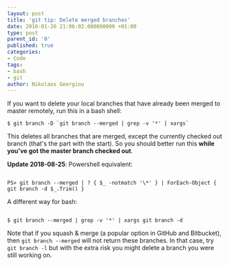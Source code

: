 ```yaml
---
layout: post
title: 'git tip: Delete merged branches'
date: 2016-01-26 21:06:02.000000000 +01:00
type: post
parent_id: '0'
published: true
categories:
- Code
tags:
- bash
- git
author: Nikolaos Georgiou
---
```


If you want to delete your local branches that have already been merged to master remotely, run this in a bash shell:

```
$ git branch -D `git branch --merged | grep -v '*' | xargs`
```

This deletes all branches that are merged, except the currently checked out branch (that's the part with the start). So you should better run this <strong>while you've got the master branch checked out</strong>.

<strong>Update 2018-08-25</strong>: Powershell equivalent:

```

PS> git branch --merged | ? { $_ -notmatch '\*' } | ForEach-Object { git branch -d $_.Trim() }

```

A different way for bash:

```

$ git branch --merged | grep -v '*' | xargs git branch -d

```

Note that if you squash & merge (a popular option in GitHub and Bitbucket), then <code>git branch --merged</code> will not return these branches. In that case, try <code>git branch -l</code> but with the extra risk you might delete a branch you were still working on.


